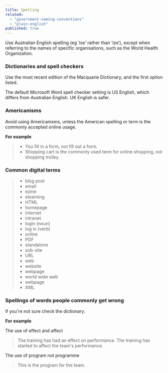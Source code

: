 ```yaml
---
title: Spelling
related:
  - "government-naming-conventions"
  - "plain-english"
published: true
---
```


Use Australian English spelling (eg ‘ise’ rather than ‘ize’), except when referring to the names of specific organisations, such as the World Health Organization.

### Dictionaries and spell checkers

Use the most recent edition of the Macquarie Dictionary, and the first option listed.

The default Microsoft Word spell checker setting is US English, which differs from Australian English. UK English is safer.

### Americanisms

Avoid using Americanisms, unless the American spelling or term is the commonly accepted online usage.

**For example**

> - You fill in a form, not fill out a form.
> - Shopping cart is the commonly used term for online shopping, not shopping trolley.

### Common digital terms

> - blog post
> - email
> - ezine
> - elearning
> - HTML
> - homepage
> - internet
> - intranet
> - login (noun)
> - log in (verb)
> - online
> - PDF
> - standalone
> - sub-site
> - URL
> - web
> - website
> - webpage
> - world wide web
> - webpage
> - XML

### Spellings of words people commonly get wrong

If you're not sure check the dictionary.

**For example**

The use of effect and affect

> The training has had an effect on performance. The training has started to affect the team's performance.

The use of program not programme

> This is the program for the team.
